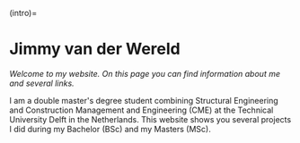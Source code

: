 (intro)=
# Jimmy van der Wereld

_Welcome to my website. On this page you can find information about me and several links._

I am a double master's degree student combining Structural Engineering and Construction Management and Engineering (CME) at the Technical University Delft in the Netherlands. This website shows you several projects I did during my Bachelor (BSc) and my Masters (MSc).